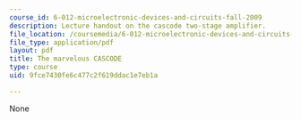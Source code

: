 ```yaml
---
course_id: 6-012-microelectronic-devices-and-circuits-fall-2009
description: Lecture handout on the cascode two-stage amplifier.
file_location: /coursemedia/6-012-microelectronic-devices-and-circuits-fall-2009/9fce7430fe6c477c2f619ddac1e7eb1a_MIT6_012F09_lec21_cascode.pdf
file_type: application/pdf
layout: pdf
title: The marvelous CASCODE
type: course
uid: 9fce7430fe6c477c2f619ddac1e7eb1a

---
```

None